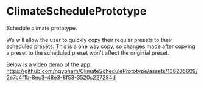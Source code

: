 # ClimateSchedulePrototype
Schedule climate prototype.

We will allow the user to quickly copy their regular presets to their scheduled presets.
This is a one way copy, so changes made after copying a preset to the scheduled preset won't affect the originial preset.

Below is a video demo of the app:
https://github.com/ngypham/ClimateSchedulePrototype/assets/136205609/2e7c4f1b-8ec3-48e3-8f53-3520c227284d
